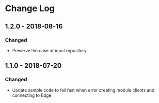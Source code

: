 # Change Log
## 1.2.0 - 2018-08-16
### Changed
* Preserve the case of input repository

## 1.1.0 - 2018-07-20
### Changed
* Update sample code to fail fast when error creating module clients and connecting to Edge
